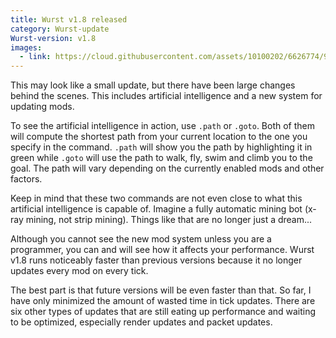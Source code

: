 ```yaml
---
title: Wurst v1.8 released
category: Wurst-update
Wurst-version: v1.8
images:
  - link: https://cloud.githubusercontent.com/assets/10100202/6626774/99fe5dfc-c8f9-11e4-8c7b-89b4750d5523.jpg
---
```

This may look like a small update, but there have been large changes behind the scenes. This includes artificial intelligence and a new system for updating mods.

To see the artificial intelligence in action, use `.path` or `.goto`. Both of them will compute the shortest path from your current location to the one you specify in the command. `.path` will show you the path by highlighting it in green while `.goto` will use the path to walk, fly, swim and climb you to the goal. The path will vary depending on the currently enabled mods and other factors.

Keep in mind that these two commands are not even close to what this artificial intelligence is capable of. Imagine a fully automatic mining bot (x-ray mining, not strip mining). Things like that are no longer just a dream...

Although you cannot see the new mod system unless you are a programmer, you can and will see how it affects your performance. Wurst v1.8 runs noticeably faster than previous versions because it no longer updates every mod on every tick.

The best part is that future versions will be even faster than that. So far, I have only minimized the amount of wasted time in tick updates. There are six other types of updates that are still eating up performance and waiting to be optimized, especially render updates and packet updates.

